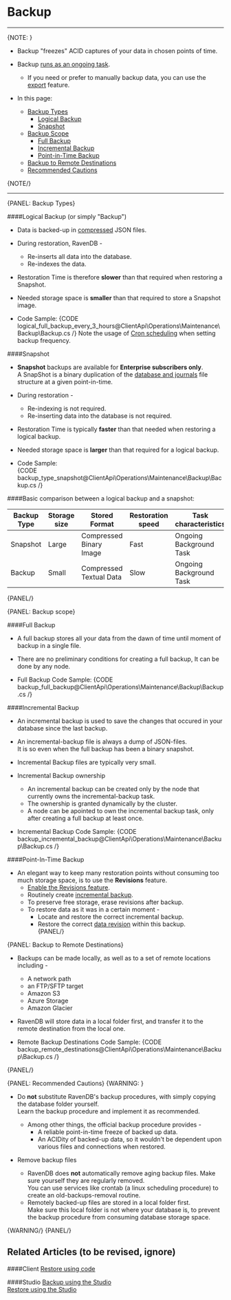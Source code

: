 ﻿# Backup
---

{NOTE: }

* Backup "freezes" ACID captures of your data in chosen points of time.  

* Backup [runs as an ongoing task](../../../../client-api/operations/maintenance/backup/overview#backup--restore-overview).  
   * If you need or prefer to manually backup data, you can use the [export](../../../../client-api/smuggler/what-is-smuggler#export) feature.  

* In this page:  
  * [Backup Types](../../../../client-api/operations/maintenance/backup/backup#backup-types)  
      * [Logical Backup](../../../../client-api/operations/maintenance/backup/backup#logical-backup-or-simply-backup)  
      * [Snapshot](../../../../client-api/operations/maintenance/backup/backup#snapshot)  
  * [Backup Scope](../../../../client-api/operations/maintenance/backup/backup#backup-scope)  
      * [Full Backup](../../../../client-api/operations/maintenance/backup/backup#full-backup)  
      * [Incremental Backup](../../../../client-api/operations/maintenance/backup/backup#incremental-backup)  
      * [Point-in-Time Backup](../../../../client-api/operations/maintenance/backup/backup#point-in-time-backup)  
  * [Backup to Remote Destinations](../../../../client-api/operations/maintenance/backup/backup#backup-to-remote-destinations)  
  * [Recommended Cautions](../../../../client-api/operations/maintenance/backup/backup#recommended-cautions)  

{NOTE/}

---

{PANEL: Backup Types}

####Logical Backup (or simply "Backup")

* Data is backed-up in [compressed](../../../../client-api/operations/maintenance/backup/overview#compression) JSON files.  

* During restoration, RavenDB -  
   * Re-inserts all data into the database.  
   * Re-indexes the data.  

* Restoration Time is therefore **slower** than that required when restoring a Snapshot.  

* Needed storage space is **smaller** than that required to store a Snapshot image.  

* Code Sample:
  {CODE logical_full_backup_every_3_hours@ClientApi\Operations\Maintenance\Backup\Backup.cs /}
  Note the usage of [Cron scheduling](https://en.wikipedia.org/wiki/Cron) when setting backup frequency.  

####Snapshot

* **Snapshot** backups are available for **Enterprise subscribers only**.  
    A SnapShot is a binary duplication of the [database and journals](../../../../server/storage/directory-structure#storage--directory-structure) file structure at a given point-in-time.  

* During restoration -
   * Re-indexing is not required.  
   * Re-inserting data into the database is not required.  

* Restoration Time is typically **faster** than that needed when restoring a logical backup.  

* Needed storage space is **larger** than that required for a logical backup.  

* Code Sample:  
  {CODE backup_type_snapshot@ClientApi\Operations\Maintenance\Backup\Backup.cs /}

####Basic comparison between a logical backup and a snapshot:

  | Backup Type | Storage size | Stored Format | Restoration speed | Task characteristics |
  | ------ | ------ | ------ | ------ | ------ |
  | Snapshot | Large  | Compressed Binary Image | Fast | Ongoing Background Task |
  | Backup | Small | Compressed Textual Data | Slow | Ongoing Background Task |

{PANEL/}

{PANEL: Backup scope}

####Full Backup

* A full backup stores all your data from the dawn of time until moment of backup in a single file.  

* There are no preliminary conditions for creating a full backup, It can be done by any node.  

* Full Backup Code Sample:
  {CODE backup_full_backup@ClientApi\Operations\Maintenance\Backup\Backup.cs /}


####Incremental Backup

* An incremental backup is used to save the changes that occured in your database since the last backup.  

* An incremental-backup file is always a dump of JSON-files.  
  It is so even when the full backup has been a binary snapshot.  

* Incremental Backup files are typically very small.  

* Incremental Backup ownership
   * An incremental backup can be created only by the node that currently owns the incremental-backup task.  
   * The ownership is granted dynamically by the cluster.  
   * A node can be apointed to own the incremental backup task, only after creating a full backup at least once.  

* Incremental Backup Code Sample:
  {CODE backup_incremental_backup@ClientApi\Operations\Maintenance\Backup\Backup.cs /}


####Point-In-Time Backup  

* An elegant way to keep many restoration points without consuming too much storage space, is to use the **Revisions** feature.  
  * [Enable the Revisions feature](../../../../server/extensions/revisions#configuration).  
  * Routinely create [incremental backup](../../../../client-api/operations/maintenance/backup/backup#incremental-backup).  
  * To preserve free storage, erase revisions after backup.  
  * To restore data as it was in a certain moment -  
     - Locate and restore the correct incremental backup.  
     - Restore the correct [data revision](../../../../client-api/session/revisions/loading#revisions--loading-revisions) within this backup.  
{PANEL/}

{PANEL: Backup to Remote Destinations}

* Backups can be made locally, as well as to a set of remote locations including -  
   * A network path
   * an FTP/SFTP target
   * Amazon S3 
   * Azure Storage 
   * Amazon Glacier 

* RavenDB will store data in a local folder first, and transfer it to the remote destination from the local one.  

* Remote Backup Destinations Code Sample:
  {CODE backup_remote_destinations@ClientApi\Operations\Maintenance\Backup\Backup.cs /}

{PANEL/}

{PANEL: Recommended Cautions}
{WARNING: }

* Do **not** substitute RavenDB's backup procedures, with simply copying the database folder yourself.  
  Learn the backup procedure and implement it as recommended.  
   * Among other things, the official backup procedure provides -   
      * A reliable point-in-time freeze of backed up data.  
      * An ACIDity of backed-up data, so it wouldn't be dependent upon various files and connections when restored.  
     
* Remove backup files  
   * RavenDB does **not** automatically remove aging backup files. Make sure yourself they are regularly removed.  
     You can use services like crontab (a linux scheduling procedure) to create an old-backups-removal routine.  
   * Remotely backed-up files are stored in a local folder first.  
     Make sure this local folder is not where your database is, to prevent the backup procedure from consuming database storage space.  
     
{WARNING/}
{PANEL/}

## Related Articles (to be revised, ignore)

####Client
[Restore using code](../../../../client-api/operations/maintenance/backup/restore)  

####Studio
[Backup using the Studio](../../../../studio/database/tasks/ongoing-tasks/backup-task)  
[Restore using the Studio](../../../../studio/server/databases/create-new-database/from-backup)  
